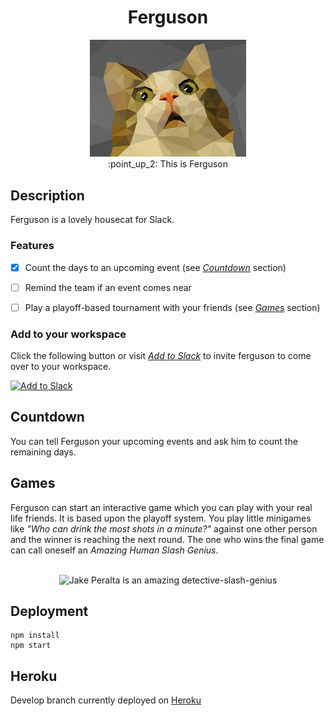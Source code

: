 <h1 align="center">Ferguson</h1>

<p align="center">
  <img width="250" src="low_poly_cat.jpg"><br>
  :point_up_2: This is Ferguson
</p>

## Description
Ferguson is a lovely housecat for Slack.

### Features
- [x] Count the days to an upcoming event (see *[Countdown](#Countdown)* section)
- [ ] Remind the team if an event comes near
- [ ] Play a playoff-based tournament with your friends (see *[Games](#games)* section)


### Add to your workspace
Click the following button or visit *[Add to Slack](https://ferguson-bot.herokuapp.com/oauth/add-to-slack)* 
to invite ferguson to come over to your workspace.

<a href="https://slack.com/oauth/authorize?scope=bot&client_id=380321484643.398965748550">
    <img alt="Add to Slack"
         height="40" width="139"
         src="https://platform.slack-edge.com/img/add_to_slack.png"
         srcset="https://platform.slack-edge.com/img/add_to_slack.png 1x, https://platform.slack-edge.com/img/add_to_slack@2x.png 2x"/>
</a>

## Countdown

You can tell Ferguson your upcoming events and ask him to count the remaining days.

## Games

Ferguson can start an interactive game which you can play with your real life friends.
It is based upon the playoff system.
You play little minigames like *"Who can drink the most shots in a minute?"* against one other person and the winner is reaching the next round.
The one who wins the final game can call oneself an *Amazing Human Slash Genius*.

<p align="center">
    <br>
    <img src="public/images/human_slash_genius.gif" alt="Jake Peralta is an amazing detective-slash-genius">
</p>

## Deployment
```
npm install
npm start
```

## Heroku
Develop branch currently deployed on [Heroku](https://ferguson-bot.herokuapp.com)
